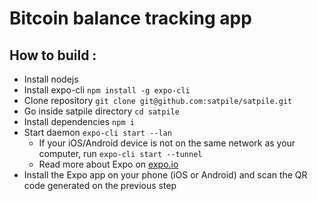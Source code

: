 # Bitcoin balance tracking app

## How to build :

- Install nodejs
- Install expo-cli `npm install -g expo-cli`
- Clone repository `git clone git@github.com:satpile/satpile.git`
- Go inside satpile directory `cd satpile`
- Install dependencies `npm i`
- Start daemon `expo-cli start --lan`
  - If your iOS/Android device is not on the same network as your computer, run `expo-cli start --tunnel`
  - Read more about Expo on [expo.io](https://expo.io/)
- Install the Expo app on your phone (iOS or Android) and scan the QR code generated on the previous step
